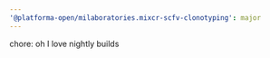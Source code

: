 ```yaml
---
'@platforma-open/milaboratories.mixcr-scfv-clonotyping': major
---
```


chore: oh I love nightly builds
